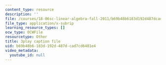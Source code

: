 ```yaml
---
content_type: resource
description: ''
file: /courses/18-06sc-linear-algebra-fall-2011/b69b48b6183d192d487dcad7cd6481e4_VqP2tREMvt0.srt
file_type: application/x-subrip
learning_resource_types: []
ocw_type: OCWFile
resourcetype: Other
title: 3play caption file
uid: b69b48b6-183d-192d-487d-cad7cd6481e4
video_metadata:
  youtube_id: null
---
```

